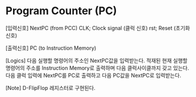 # Program Counter (PC)

[입력신호]
NextPC              (from PCC)
CLK; Clock signal   (클럭 신호)
rst; Reset          (초기화 신호)

[출력신호]
PC (to Instruction Memory)

[Logics]
다음 실행할 명령어의 주소인 NextPC값을 입력받는다. 
적재된 현재 실행할 명령어의 주소를 Instruction Memory로 출력하며 다음 클럭사이클까지 갖고 있는다.
다음 클럭 입력에 NextPC를 PC로 출력하고 다음 PC값을 NextPC로 입력받는다.

[Note]
D-FlipFlop 레지스터로 구현된다. 